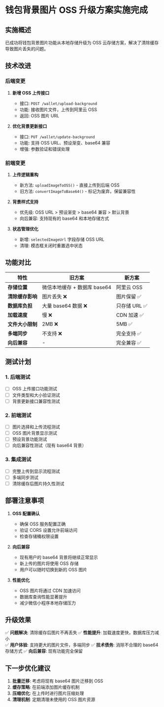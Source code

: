 # 钱包背景图片 OSS 升级方案实施完成

## 实施概述

已成功将钱包背景图片功能从本地存储升级为 OSS 云存储方案，解决了清除缓存导致图片丢失的问题。

## 技术改进

### 后端变更

1. **新增 OSS 上传接口**
   - 接口: `POST /wallet/upload-background`
   - 功能: 接收图片文件，上传到阿里云 OSS
   - 返回: OSS 图片 URL

2. **优化背景更新接口**
   - 接口: `PUT /wallet/update-background`
   - 功能: 支持 OSS URL、预设渐变、base64 兼容
   - 增强: 参数验证和错误处理

### 前端变更

1. **上传逻辑重构**
   - 新方法: `uploadImageToOSS()` - 直接上传到后端 OSS
   - 旧方法: `convertImageToBase64()` - 标记为废弃，保留兼容性

2. **背景样式支持**
   - 优先级: OSS URL > 预设渐变 > base64 兼容 > 默认背景
   - 向后兼容: 支持现有的 base64 和本地存储方式

3. **状态管理优化**
   - 新增: `selectedImageUrl` 字段存储 OSS URL
   - 清理: 模态框关闭时重置选中状态

## 功能对比

| 特性 | 旧方案 | 新方案 |
|------|--------|--------|
| **存储位置** | 微信本地缓存 + 数据库 base64 | 阿里云 OSS |
| **清除缓存影响** | 图片丢失 ❌ | 图片保留 ✅ |
| **数据库负担** | 大量 base64 数据 ❌ | 只存储 URL ✅ |
| **加载速度** | 慢 ❌ | CDN 加速 ✅ |
| **文件大小限制** | 2MB ❌ | 5MB ✅ |
| **多端同步** | 不支持 ❌ | 完全支持 ✅ |
| **向后兼容** | - | 完全兼容 ✅ |

## 测试计划

### 1. 后端测试
- [ ] OSS 上传接口功能测试
- [ ] 文件类型和大小验证测试
- [ ] 背景更新接口兼容性测试

### 2. 前端测试
- [ ] 图片选择和上传流程测试
- [ ] OSS 图片背景显示测试
- [ ] 预设背景功能测试
- [ ] 向后兼容性测试（现有 base64 背景）

### 3. 集成测试
- [ ] 完整上传到显示流程测试
- [ ] 多端同步测试
- [ ] 清除缓存后图片持久性测试

## 部署注意事项

1. **OSS 配置确认**
   - 确保 OSS 服务配置正确
   - 验证 CORS 设置允许前端访问
   - 检查存储桶权限设置

2. **向后兼容**
   - 现有用户的 base64 背景将继续正常显示
   - 新上传的图片将使用 OSS 存储
   - 用户可以随时切换到新的 OSS 图片

3. **性能优化**
   - OSS 图片将通过 CDN 加速访问
   - 数据库查询性能显著提升
   - 减少微信小程序本地存储压力

## 升级效果

✅ **问题解决**: 清除缓存后图片不再丢失
✅ **性能提升**: 加载速度更快，数据库压力减小  
✅ **用户体验**: 支持更大的图片文件，多端同步
✅ **技术债务**: 消除不合理的 base64 存储方式
✅ **向后兼容**: 现有功能完全保留

## 下一步优化建议

1. **批量迁移**: 考虑将现有 base64 图片迁移到 OSS
2. **缓存策略**: 在前端添加图片缓存机制
3. **压缩优化**: 在上传时进行图片压缩处理
4. **清理机制**: 定期清理未使用的 OSS 图片资源
